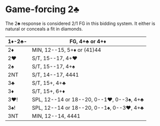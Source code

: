 # Game-forcing 2♣

The 2♣ response is considered 2/1 FG in this bidding system.  It either is
natural or conceals a fit in diamonds.

| 1♦-2♣- | FG, 4+♣ or 4+♦ |
|--------|----------------|
| 2♦     | MIN, 12--15, 5+♦ or (41)44
| 2♥     | S/T, 15--17, 4+♥
| 2♠     | S/T, 15--17, 4+♠
| 2NT    | S/T, 14--17, 4441
| 3♣     | S/T, 15+, 4+♣
| 3♦     | S/T, 15+, 6+♦
| 3♥!    | SPL, 12--14 or 18--20, 0--1♥, 0--3♠, 4+♣
| 3♠!    | SPL, 12--14 or 18--20, 0--1♠, 0--3♥, 4+♣
| 3NT    | MIN, 12--14, 4441